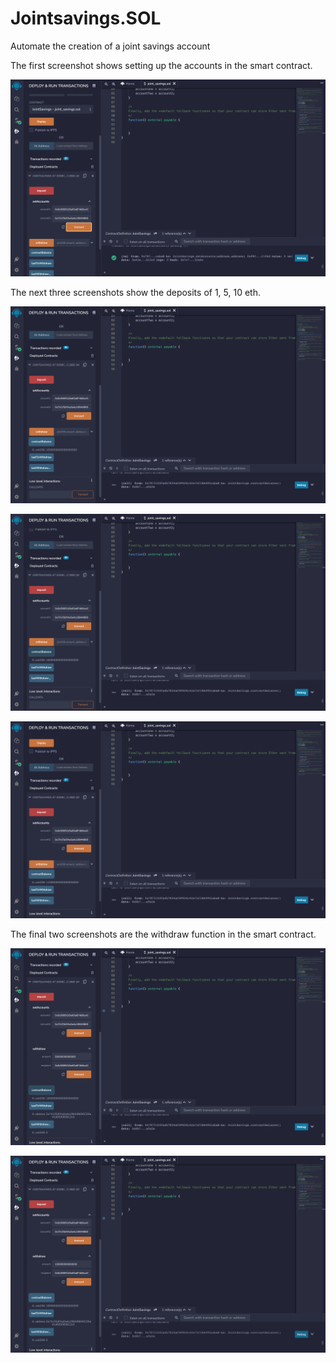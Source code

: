 # Jointsavings.SOL
Automate the creation of a joint savings account

The first screenshot shows setting up the accounts in the smart contract.

![image](https://github.com/Jrburnett/Jointsavings.SOL/blob/main/Execution_Results/screen_shot_1_setaccounts.png)


The next three screenshots show the deposits of 1, 5, 10 eth.

![image](https://github.com/Jrburnett/Jointsavings.SOL/blob/main/Execution_Results/scren_shot_2_send_1_ether.png)

![image](https://github.com/Jrburnett/Jointsavings.SOL/blob/main/Execution_Results/screen_shot_4_Send_5_ether.png)

![image](https://github.com/Jrburnett/Jointsavings.SOL/blob/main/Execution_Results/screen_shot_3_send_10_ether.png)

The final two screenshots are the withdraw function in the smart contract.

![image](https://github.com/Jrburnett/Jointsavings.SOL/blob/main/Execution_Results/screen_shot_5_withdraw.png)

![image](https://github.com/Jrburnett/Jointsavings.SOL/blob/main/Execution_Results/screen_shot_6_10_withdraw.png)